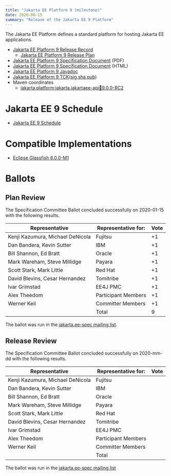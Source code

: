 ```yaml
---
title: "Jakarta EE Platform 9 (milestone)"
date: 2020-06-15
summary: "Release of the Jakarta EE 9 Platform"
---
```

The Jakarta EE Platform defines a standard platform for hosting Jakarta EE applications.

* [Jakarta EE Platform 9 Release Record](https://projects.eclipse.org/projects/ee4j.jakartaee-platform/releases/9)
  * [Jakarta EE Platform 9 Release Plan](https://eclipse-ee4j.github.io/jakartaee-platform/jakartaee9/JakartaEE9ReleasePlan)
* [Jakarta EE Platform 9 Specification Document](./platform-spec-9-SNAPSHOT.pdf) (PDF)
* [Jakarta EE Platform 9 Specification Document](./platform-spec-9-SNAPSHOT.html) (HTML)
* [Jakarta EE Platform 9 Javadoc](./apidocs)
* [Jakarta EE Platform 9 TCK](https://download.eclipse.org/ee4j/jakartaee-tck/jakartaee9/milestones/jakartaeetck-9.0.0-M1.zip)([sig](),[sha](),[pub]())
* Maven coordinates
  * [jakarta.platform:jakarta.jakartaee-api:jar:9.0.0-RC2](https://search.maven.org/artifact/jakarta.platform/jakarta.jakartaee-api/9.0.0-RC2/jar)

# Jakarta EE 9 Schedule
* [Jakarta EE 9 Schedule](https://eclipse-ee4j.github.io/jakartaee-platform/jakartaee9/JakartaEE9#jakarta-ee-9-schedule)

# Compatible Implementations
* [Eclipse Glassfish 6.0.0-M1](https://www.eclipse.org/downloads/download.php?file=/ee4j/glassfish/glassfish-6.0.0-M1.zip)

# Ballots

## Plan Review

The Specification Committee Ballot concluded successfully on 2020-01-15 with the following results.

| Representative                                 | Representative for: | Vote |
|------------------------------------------------|---------------------|------|
| Kenji Kazumura, Michael DeNicola               | Fujitsu             | +1   |
| Dan Bandera, Kevin Sutter                      | IBM                 | +1   |
| Bill Shannon, Ed Bratt                         | Oracle              | +1   |
| Mark Wareham, Steve Millidge                   | Payara              | +1   |
| Scott Stark, Mark Little                       | Red Hat             | +1   |
| David Blevins, Cesar Hernandez                 | Tomitribe           | +1   |
| Ivar Grimstad                                  | EE4J PMC            | +1   |
| Alex Theedom                                   | Participant Members | +1   |
| Werner Keil                                    | Committer Members   | +1   |
|                                                | Total               |  9   |

The ballot was run in the [jakarta.ee-spec mailing list](https://www.eclipse.org/lists/jakarta.ee-spec/msg00574.html).

## Release Review

The Specification Committee Ballot concluded successfully on 2020-mm-dd with the following results.

| Representative                                 | Representative for: | Vote |
|------------------------------------------------|---------------------|------|
| Kenji Kazumura, Michael DeNicola               | Fujitsu             |      |
| Dan Bandera, Kevin Sutter                      | IBM                 |      |
| Bill Shannon, Ed Bratt                         | Oracle              |      |
| Mark Wareham, Steve Millidge                   | Payara              |      |
| Scott Stark, Mark Little                       | Red Hat             |      |
| David Blevins, Cesar Hernandez                 | Tomitribe           |      |
| Ivar Grimstad                                  | EE4J PMC            |      |
| Alex Theedom                                   | Participant Members |      |
| Werner Keil                                    | Committer Members   |      |
|                                                | Total               |      |

The ballot was run in the [jakarta.ee-spec mailing list]()
